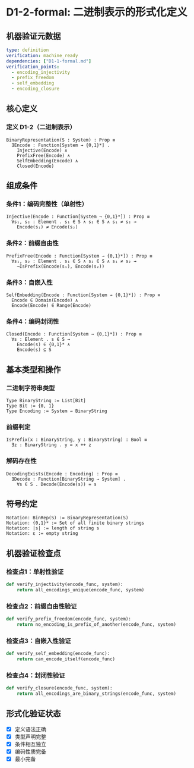 # D1-2-formal: 二进制表示的形式化定义

## 机器验证元数据
```yaml
type: definition
verification: machine_ready
dependencies: ["D1-1-formal.md"]
verification_points:
  - encoding_injectivity
  - prefix_freedom
  - self_embedding
  - encoding_closure
```

## 核心定义

### 定义 D1-2（二进制表示）
```
BinaryRepresentation(S : System) : Prop ≡
  ∃Encode : Function[System → {0,1}*] . 
    Injective(Encode) ∧
    PrefixFree(Encode) ∧
    SelfEmbedding(Encode) ∧
    Closed(Encode)
```

## 组成条件

### 条件1：编码完整性（单射性）
```
Injective(Encode : Function[System → {0,1}*]) : Prop ≡
  ∀s₁, s₂ : Element . s₁ ∈ S ∧ s₂ ∈ S ∧ s₁ ≠ s₂ → 
    Encode(s₁) ≠ Encode(s₂)
```

### 条件2：前缀自由性
```
PrefixFree(Encode : Function[System → {0,1}*]) : Prop ≡
  ∀s₁, s₂ : Element . s₁ ∈ S ∧ s₂ ∈ S ∧ s₁ ≠ s₂ → 
    ¬IsPrefix(Encode(s₁), Encode(s₂))
```

### 条件3：自嵌入性
```
SelfEmbedding(Encode : Function[System → {0,1}*]) : Prop ≡
  Encode ∈ Domain(Encode) ∧ 
  Encode(Encode) ∈ Range(Encode)
```

### 条件4：编码封闭性
```
Closed(Encode : Function[System → {0,1}*]) : Prop ≡
  ∀s : Element . s ∈ S → 
    Encode(s) ∈ {0,1}* ∧
    Encode(s) ⊆ S
```

## 基本类型和操作

### 二进制字符串类型
```
Type BinaryString := List[Bit]
Type Bit := {0, 1}
Type Encoding := System → BinaryString
```

### 前缀判定
```
IsPrefix(x : BinaryString, y : BinaryString) : Bool ≡
  ∃z : BinaryString . y = x ++ z
```

### 解码存在性
```
DecodingExists(Encode : Encoding) : Prop ≡
  ∃Decode : Function[BinaryString → System] .
    ∀s ∈ S . Decode(Encode(s)) = s
```

## 符号约定
```
Notation: BinRep(S) := BinaryRepresentation(S)
Notation: {0,1}* := Set of all finite binary strings
Notation: |s| := length of string s
Notation: ε := empty string
```

## 机器验证检查点

### 检查点1：单射性验证
```python
def verify_injectivity(encode_func, system):
    return all_encodings_unique(encode_func, system)
```

### 检查点2：前缀自由性验证
```python
def verify_prefix_freedom(encode_func, system):
    return no_encoding_is_prefix_of_another(encode_func, system)
```

### 检查点3：自嵌入性验证
```python
def verify_self_embedding(encode_func):
    return can_encode_itself(encode_func)
```

### 检查点4：封闭性验证
```python
def verify_closure(encode_func, system):
    return all_encodings_are_binary_strings(encode_func, system)
```

## 形式化验证状态
- [x] 定义语法正确
- [x] 类型声明完整
- [x] 条件相互独立
- [x] 编码性质完备
- [x] 最小完备